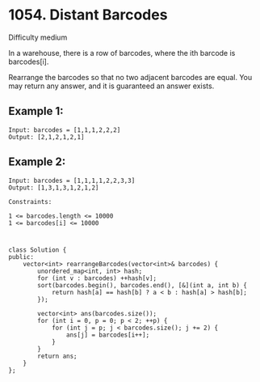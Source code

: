 # 1054. Distant Barcodes
Difficulty medium

In a warehouse, there is a row of barcodes, where the ith barcode is barcodes[i].

Rearrange the barcodes so that no two adjacent barcodes are equal. You may return any answer, and it is guaranteed an answer exists.


## Example 1:
```
Input: barcodes = [1,1,1,2,2,2]
Output: [2,1,2,1,2,1]
```


## Example 2:
```
Input: barcodes = [1,1,1,1,2,2,3,3]
Output: [1,3,1,3,1,2,1,2]
```


```
Constraints:

1 <= barcodes.length <= 10000
1 <= barcodes[i] <= 10000
```


#
```
class Solution {
public:
    vector<int> rearrangeBarcodes(vector<int>& barcodes) {
        unordered_map<int, int> hash;
        for (int v : barcodes) ++hash[v];
        sort(barcodes.begin(), barcodes.end(), [&](int a, int b) {
            return hash[a] == hash[b] ? a < b : hash[a] > hash[b];
        });

        vector<int> ans(barcodes.size());
        for (int i = 0, p = 0; p < 2; ++p) {
            for (int j = p; j < barcodes.size(); j += 2) {
                ans[j] = barcodes[i++];
            }
        }
        return ans;
    }
};
```